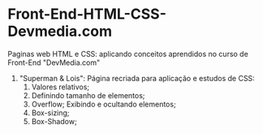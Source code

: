 # Front-End-HTML-CSS-Devmedia.com
 Paginas web HTML e CSS: aplicando conceitos aprendidos no curso de Front-End "DevMedia.com"

 1. "Superman & Lois": Página recriada para aplicação e estudos de CSS:
    1. Valores relativos;
    2. Definindo tamanho de elementos;
    3. Overflow; Exibindo e ocultando elementos;
    4. Box-sizing;
    5. Box-Shadow;
